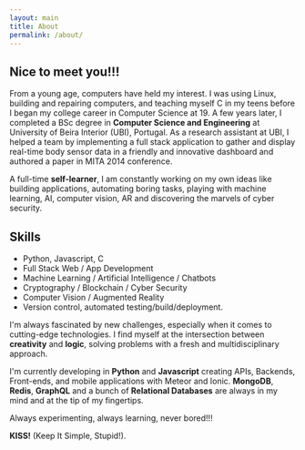 ```yaml
---
layout: main
title: About
permalink: /about/
---
```


## Nice to meet you!!!

From a young age, computers have held my interest. I was using Linux, building and repairing computers, and teaching myself C in my teens before I began my college career in Computer Science at 19. A few years later, I completed a BSc degree in __Computer Science and Engineering__ at University of Beira Interior (UBI), Portugal. As a research assistant at UBI, I helped a team by implementing a full stack application to gather and display real-time body sensor data in a friendly and innovative dashboard and authored a paper in MITA 2014 conference.

A full-time __self-learner__, I am constantly working on my own ideas like building applications, automating boring tasks, playing with machine learning, AI, computer vision, AR and discovering the marvels of cyber security.

## Skills
- Python, Javascript, C
- Full Stack Web / App Development
- Machine Learning / Artificial Intelligence / Chatbots
- Cryptography / Blockchain / Cyber Security
- Computer Vision / Augmented Reality
- Version control, automated testing/build/deployment.

I'm always fascinated by new challenges, especially when it comes to cutting-edge technologies. I find myself at the intersection between __creativity__ and __logic__, solving problems with a fresh and multidisciplinary approach.

I'm currently developing in __Python__ and __Javascript__ creating APIs, Backends, Front-ends, and mobile applications with Meteor and Ionic. __MongoDB__, __Redis__, __GraphQL__ and a bunch of __Relational Databases__ are always in my mind and at the tip of my fingertips.

Always experimenting, always learning, never bored!!!  


   __KISS!__ (Keep It Simple, Stupid!).

